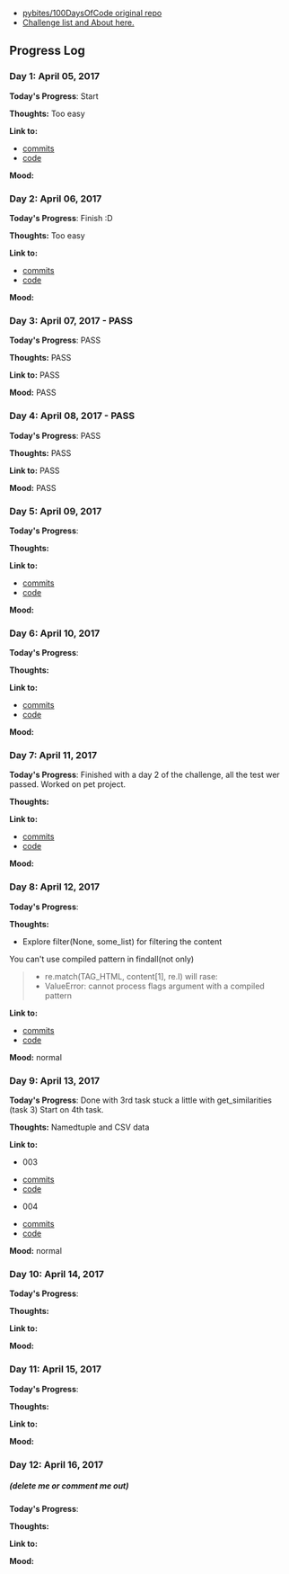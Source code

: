 * [pybites/100DaysOfCode original repo](https://github.com/pybites/100DaysOfCode)
* [Challenge list and About here.](http://pybit.es/pages/challenges.html)

## Progress Log
### Day 1: April 05, 2017
 
**Today's Progress**: Start

**Thoughts:** Too easy

**Link to:**
- [commits](https://github.com/fishhead108/100daysOfCodeChallange/commits/master/code/001)
- [code](https://github.com/fishhead108/100daysOfCodeChallange/blob/master/code/001/wordvalue.py)

**Mood:**

### Day 2: April 06, 2017

**Today's Progress**: Finish :D

**Thoughts:** Too easy

**Link to:**
- [commits](https://github.com/fishhead108/100daysOfCodeChallange/commits/master/code/001)
- [code](https://github.com/fishhead108/100daysOfCodeChallange/blob/master/code/001/wordvalue.py)

**Mood:**

### Day 3: April 07, 2017 - PASS

**Today's Progress**: PASS

**Thoughts:** PASS

**Link to:** PASS

**Mood:** PASS

### Day 4: April 08, 2017 - PASS

**Today's Progress**: PASS

**Thoughts:** PASS

**Link to:** PASS

**Mood:** PASS

### Day 5: April 09, 2017

**Today's Progress**: 

**Thoughts:** 

**Link to:**
- [commits](https://github.com/fishhead108/100daysOfCodeChallange/commits/master/code/002)
- [code](https://github.com/fishhead108/100daysOfCodeChallange/blob/master/code/002/game.py) 

**Mood:**

### Day 6: April 10, 2017

**Today's Progress**: 

**Thoughts:** 

**Link to:**
- [commits](https://github.com/fishhead108/100daysOfCodeChallange/commits/master/code/002)
- [code](https://github.com/fishhead108/100daysOfCodeChallange/blob/master/code/002/game.py) 

**Mood:**

### Day 7: April 11, 2017

**Today's Progress**: Finished with a day 2 of the challenge, all the test wer passed.
Worked on pet project.

**Thoughts:** 

**Link to:** 
- [commits](https://github.com/fishhead108/100daysOfCodeChallange/commits/master/code/002)
- [code](https://github.com/fishhead108/100daysOfCodeChallange/blob/master/code/002/game.py) 

**Mood:** 

### Day 8: April 12, 2017

**Today's Progress**: 

**Thoughts:** 
- Explore filter(None, some_list) for filtering the content

You can't use compiled pattern in findall(not only)
>- re.match(TAG_HTML, content[1], re.I) will rase:
>- ValueError: cannot process flags argument with a compiled pattern


**Link to:**
- [commits](https://github.com/fishhead108/100daysOfCodeChallange/commits/master/code/003)
- [code](https://github.com/fishhead108/100daysOfCodeChallange/blob/master/code/003/tags.py) 

**Mood:**
normal

### Day 9: April 13, 2017


**Today's Progress**: 
Done with 3rd task
stuck a little with get_similarities (task 3)
Start on 4th task.

**Thoughts:** 
Namedtuple and CSV data

**Link to:**
* 003
- [commits](https://github.com/fishhead108/100daysOfCodeChallange/commits/master/code/003)
- [code](https://github.com/fishhead108/100daysOfCodeChallange/blob/master/code/003/tags.py)
* 004
- [commits](https://github.com/fishhead108/100daysOfCodeChallange/commits/master/code/004)
- [code](https://github.com/fishhead108/100daysOfCodeChallange/blob/master/code/004/usertweets.py)

**Mood:**
normal

### Day 10: April 14, 2017

**Today's Progress**: 

**Thoughts:** 

**Link to:**

**Mood:**

### Day 11: April 15, 2017

**Today's Progress**: 

**Thoughts:** 

**Link to:**

**Mood:**


### Day 12: April 16, 2017
##### (delete me or comment me out)

**Today's Progress**: 

**Thoughts:** 

**Link to:**

**Mood:**
